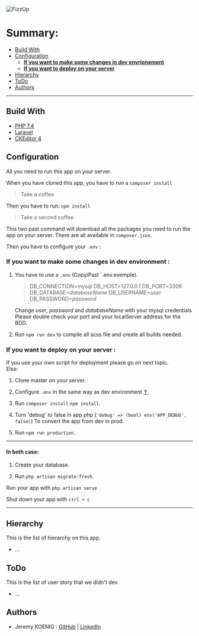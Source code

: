 ![FizzUp](https://cdn.fizzup.com/full/landing_01/images/logowhite_v2.png)
 
# Summary: 

- [Build With](#build-with "All versions we use for this app")
- [Configuration](#configuration "All you need to run this app on your server")
    - [**If you want to make some changes in dev envrionement**](#if-you-want-to-make-some-changes-in-dev-environment-) 
    - [**If you want to deploy on your server**](#if-you-want-to-deploy-on-your-server-)
- [Hierarchy](#hierarchy) 
- [ToDo](#todo)
- [Authors](#authors)

---

## Build With

- [PHP 7.4](https://www.php.net/)
- [Laravel](https://laravel.com/)
- [CKEditor 4](https://ckeditor.com/ckeditor-4/)

## Configuration

All you need to run this app on your server.

When you have cloned this app, you have to run a `composer install` 
> Take a coffee 

Then you have to run:
`npm install`
> Take a second coffee 

This two past command will download all the packages 
you need to run the app on your server.
There are all available in `composer.json`.

Then you have to configure your `.env` :

### **If you want to make some changes in dev environment :** 

1. You have to use a `.env` (Copy/Past `.env.exemple). 
    > DB_CONNECTION=mysql
      DB_HOST=127.0.0.1
      DB_PORT=3306
      DB_DATABASE=_databaseName_
      DB_USERNAME=_user_
      DB_PASSWORD=_password_

    Change _user_, _password_ and _databaseName_ with your mysql credentials
    Please double check your port and your localServer address for the BDD.

2. Run `npm run dev` to compile all scss file 
and create all builds needed.

### **If you want to deploy on your server :**

If you use your own script for deployment please go on next topic.<br>
Else: 

1. Clone master on your server.

2. Configure `.env` in the same way as dev environment [↑](#if-you-want-to-make-some-changes-in-dev-environment-).

3. Run `composer install` `npm install`.

4. Turn 'debug' to false in app.php (`'debug' => (bool) env('APP_DEBUG', false)`)
To convert the app from dev in prod.

5. Run `npm run production`.

---

#### In both case:  

1. Create your database.

2. Run ` php artisan migrate:fresh `.

Run your app with `php artisan serve`

Shut down your app with `ctrl + c`
  
---

## Hierarchy

This is the list of hierarchy on this app.

- ...


## ToDo
 
This is the list of user story that we didn't dev.

- ...


## Authors

- Jeremy KOENIG : [GitHub](https://github.com/Jerem-67) | [LinkedIn](https://www.linkedin.com/in/jeremy-koenig/)
